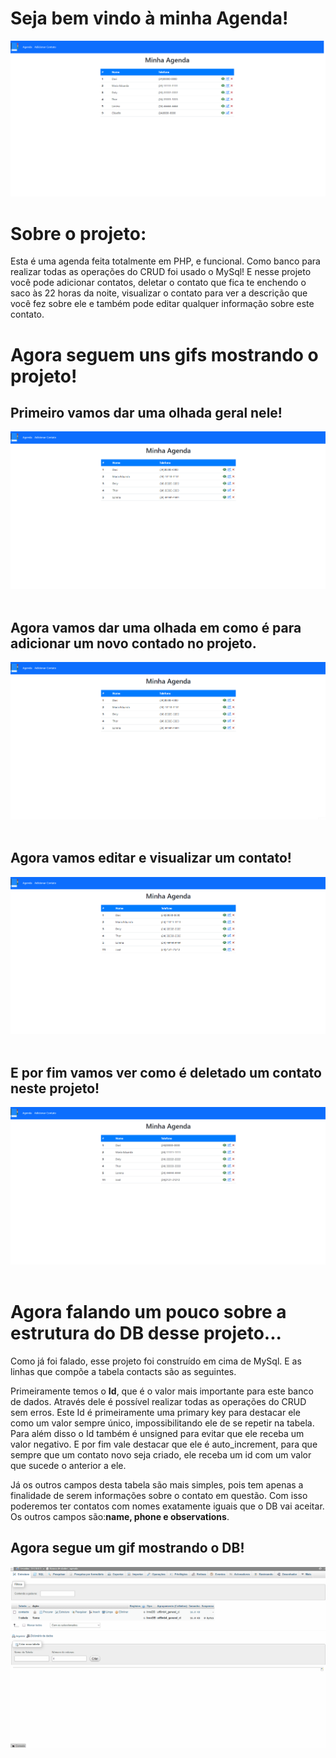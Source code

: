 # Seja bem vindo à minha Agenda!
<!-- <style>
img{
border-radius=80px;
}
</style> -->

<img src="./img/agenda.png">

# Sobre o projeto:
<p>
    Esta é uma agenda feita totalmente em PHP, e funcional. Como banco para realizar todas as operações do CRUD foi usado o MySql! E nesse projeto você pode adicionar contatos, deletar o contato que fica te enchendo o saco às 22 horas da noite, visualizar o contato para ver a descrição que você fez sobre ele e também pode editar qualquer informação sobre este contato.
</p>

# Agora seguem uns gifs mostrando o projeto!

<h2>Primeiro vamos dar uma olhada geral nele!</h2>

<img src="./img/overallGif.gif"><br><br>

<h2>Agora vamos dar uma olhada em como é para adicionar um novo contado no projeto.</h2>

<img src="./img/addingContactGif.gif"><br><br>

<h2>Agora vamos editar e visualizar um contato!</h2>

<img src="./img/editandoEVisualizandoGif.gif"><br><br>


<h2>E por fim vamos ver como é deletado um contato neste projeto!</h2>

<img src="./img/deleteGif.gif"><br><br>

# Agora falando um pouco sobre a estrutura do DB desse projeto...

<p>Como já foi falado, esse projeto foi construído em cima de MySql. E as linhas que compõe a tabela contacts são as seguintes.</p>
<p>Primeiramente temos o <strong>Id</strong>, que é o valor mais importante para este banco de dados. Através dele é possível realizar todas as operações do CRUD sem erros. Este Id é primeiramente uma primary key para destacar ele como um valor sempre único, impossibilitando ele de se repetir na tabela. Para além disso o Id também é unsigned para evitar que ele receba um valor negativo. E por fim vale destacar que ele é auto_increment, para que sempre que um contato novo seja criado, ele receba um id com um valor que sucede o anterior a ele. </p>
<p>Já os outros campos desta tabela são mais simples, pois tem apenas a finalidade de serem informações sobre o contato em questão. Com isso poderemos ter contatos com nomes exatamente iguais que o DB vai aceitar. Os outros campos são:<strong>name, phone e observations</strong>.</p>

<h2>Agora segue um gif mostrando o DB!</h2>
<img src="./img/tourDbGif.gif"><br><br>
